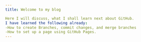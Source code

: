 ```yaml
---
title: Welcome to my blog

Here I will discuss, what I shall learn next about GitHub.
I have learned the following already:
-How to create Branches, commit changes, and merge branches
-How to set up a page using GitHub Pages.
---
```


